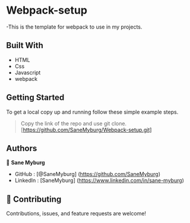 # Webpack-setup

-This is the template for webpack to use in my projects.

## Built With

- HTML
- Css
- Javascript
- webpack

## Getting Started

To get a local copy up and running follow these simple example steps.

> Copy the link of the repo and use git clone.[https://github.com/SaneMyburg/Webpack-setup.git]

## Authors

👤 **Sane Myburg**

- GitHub : [@SaneMyburg] (https://github.com/SaneMyburg)
- LinkedIn : [SaneMyburg] (https://www.linkedin.com/in/sane-myburg)

## 🤝 Contributing

Contributions, issues, and feature requests are welcome!
